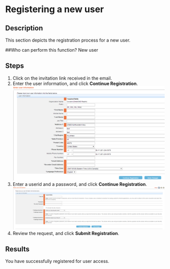 # Registering a new user

## Description
This section depicts the registration process for a new user.

##Who can perform this function?
New user

## Steps
1.	Click on the invitation link received in the email.
2.	Enter the user information, and click **Continue Registration**.
![](ur-2.png)
3. Enter a userid and a password, and click **Continue Registration**.
![](ur-3.png)
4. Review the request, and click **Submit Registration**.

## Results
You have successfully registered for user access.
